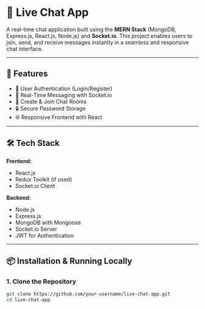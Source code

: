 
# 💬 Live Chat App

A real-time chat application built using the **MERN Stack** (MongoDB, Express.js, React.js, Node.js) and **Socket.io**. This project enables users to join, send, and receive messages instantly in a seamless and responsive chat interface.

---

## 🚀 Features

- 🔐 User Authentication (Login/Register)
- 💬 Real-Time Messaging with Socket.io
- 👥 Create & Join Chat Rooms
- 🔒 Secure Password Storage
- 🌐 Responsive Frontend with React

---
## 🛠️ Tech Stack

**Frontend:**
- React.js
- Redux Toolkit (if used)
- Socket.io Client

**Backend:**
- Node.js
- Express.js
- MongoDB with Mongoose
- Socket.io Server
- JWT for Authentication

---

## 📦 Installation & Running Locally

### 1. Clone the Repository
```bash
git clone https://github.com/your-username/live-chat-app.git
cd live-chat-app

